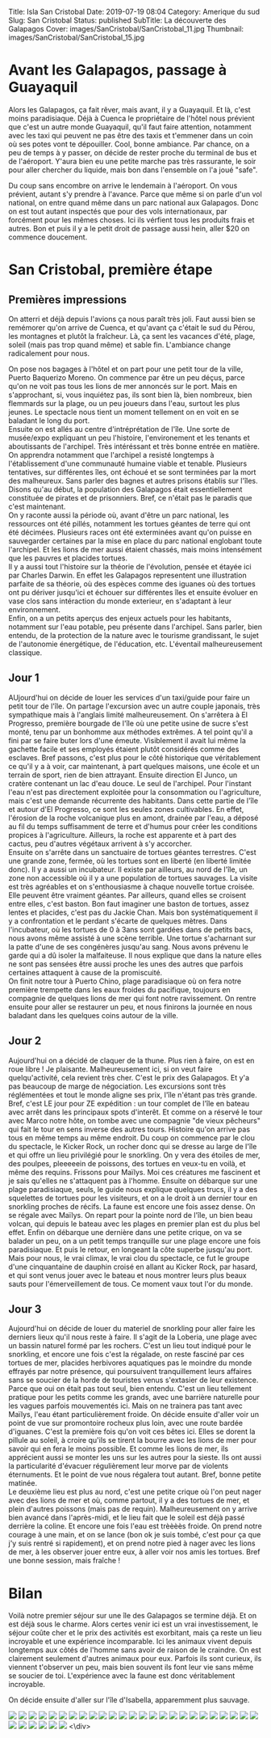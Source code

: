 Title: Isla San Cristobal
Date: 2019-07-19 08:04
Category: Amerique du sud
Slug: San Cristobal
Status: published
SubTitle: La découverte des Galapagos
Cover: images/SanCristobal/SanCristobal_11.jpg
Thumbnail: images/SanCristobal/SanCristobal_15.jpg

# Avant les Galapagos, passage à Guayaquil
Alors les Galapagos, ça fait rêver, mais avant, il y a Guayaquil. Et là, c'est moins paradisiaque. Déjà à Cuenca le propriétaire de l'hôtel nous prévient que c'est un autre monde Guayaquil, qu'il faut faire attention, notamment avec les taxi qui peuvent ne pas être des taxis et t'emmener dans un coin où ses potes vont te dépouiller. Cool, bonne ambiance. Par chance, on a peu de temps à y passer, on décide de rester proche du terminal de bus et de l'aéroport. Y'aura bien eu une petite marche pas très rassurante, le soir pour aller chercher du liquide, mais bon dans l'ensemble on l'a joué "safe".

Du coup sans encombre on arrive le lendemain à l'aéroport. On vous prévient, autant s'y prendre à l'avance. Parce que même si on parle d'un vol national, on entre quand même dans un parc national aux Galapagos. Donc on est tout autant inspectés que pour des vols internationaux, par forcément pour les mêmes choses. Ici ils vérfient tous les produits frais et autres. Bon et puis il y a le petit droit de passage aussi hein, aller $20 on commence doucement.

# San Cristobal, première étape
## Premières impressions
On atterri et déjà depuis l'avions ça nous paraît très joli. Faut aussi bien se remémorer qu'on arrive de Cuenca, et qu'avant ça c'était le sud du Pérou, les montagnes et plutôt la fraîcheur. Là, ça sent les vacances d'été, plage, soleil (mais pas trop quand même) et sable fin. L'ambiance change radicalement pour nous.

On pose nos bagages à l'hôtel et on part pour une petit tour de la ville, Puerto Baquerizo Moreno. On commence par être un peu déçus, parce qu'on ne voit pas tous les lions de mer annoncés sur le port. Mais en s'approchant, si, vous inquiétez pas, ils sont bien là, bien nombreux, bien flemmards sur la plage, ou un peu joueurs dans l'eau, surtout les plus jeunes. Le spectacle nous tient un moment tellement on en voit en se baladant le long du port.  
Ensuite on est allés au centre d'intréprétation de l'île. Une sorte de musée/expo expliquant un peu l'histoire, l'environement et les tenants et aboutissants de l'archipel. Très intéréssant et très bonne entrée en matière. On apprendra notamment que l'archipel a resisté longtemps à l'établissement d'une communauté humaine viable et tenable. Plusieurs tentatives, sur différentes îles, ont échoué et se sont terminées par la mort des malheureux. Sans parler des bagnes et autres prisons établis sur l'îles. Disons qu'au début, la population des Galapagos était essentiellement constituée de pirates et de prisonniers. Bref, ce n'était pas le paradis que c'est maintenant.  
On y raconte aussi la période où, avant d'être un parc national, les ressources ont été pillés, notamment les tortues géantes de terre qui ont été décimées. Plusieurs races ont été exterminées avant qu'on puisse en sauvegarder certaines par la mise en place du parc national englobant toute l'archipel. Et les lions de mer aussi étaient chassés, mais moins intensément que les pauvres et placides tortues.  
Il y a aussi tout l'histoire sur la théorie de l'évolution, pensée et étayée ici par Charles Darwin. En effet les Galapagos representent une illustration parfaite de sa théorie, où des espèces comme des iguanes où des tortues ont pu dériver jusqu'ici et échouer sur différentes îles et ensuite évoluer en vase clos sans intéraction du monde exterieur, en s'adaptant à leur environnement.  
Enfin, on a un petits aperçus des enjeux actuels pour les habitants, notamment sur l'eau potable, peu présente dans l'archipel. Sans parler, bien entendu, de la protection de la nature avec le tourisme grandissant, le sujet de l'autonomie énergétique, de l'éducation, etc. L'éventail malheureusement classique.

## Jour 1
AUjourd'hui on décide de louer les services d'un taxi/guide pour faire un petit tour de l'île. On partage l'excursion avec un autre couple japonais, très sympathique mais à l'anglais limité malheureusement. On s'arrêtera à El Progresso, première bourgade de l'île où une petite usine de sucre s'est monté, tenu par un bonhomme aux méthodes extrêmes. A tel point qu'il a fini par se faire buter lors d'une émeute. Visiblement il avait lui même la gachette facile et ses employés étaient plutôt considérés comme des esclaves. Bref passons, c'est plus pour le côté historique que véritablement ce qu'il y a à voir, car maintenant, à part quelques maisons, une école et un terrain de sport, rien de bien attrayant. Ensuite direction El Junco, un cratère contenant un lac d'eau douce. Le seul de l'archipel. Pour l'instant l'eau n'est pas directement exploitée pour la consommation ou l'agriculture, mais c'est une demande récurrente des habitants. Dans cette partie de l'île et autour d'El Progresso, ce sont les seules zones cultivables. En effet, l'érosion de la roche volcanique plus en amont, drainée par l'eau, a déposé au fil du temps suffisamment de terre et d'humus pour créer les conditions propices à l'agriculture. Ailleurs, la roche est apparente et à part des cactus, peu d'autres végétaux arrivent à s'y accorcher.  
Ensuite on s'arrête dans un sanctuaire de tortues géantes terrestres. C'est une grande zone, fermée, où les tortues sont en liberté (en liberté limitée donc). Il y a aussi un incubateur. Il existe par ailleurs, au nord de l'île, un zone non accessible où il y a une population de tortues sauvages. La visite est très agréables et on s'enthousiasme à chaque nouvelle tortue croisée. Elle peuvent être vraiment géantes. Par ailleurs, quand elles se croisent entre elles, c'est baston. Bon faut imaginer une baston de tortues, assez lentes et placides, c'est pas du Jackie Chan. Mais bon systématiquement il y a confrontation et le perdant s'écarte de quelques mètres. Dans l'incubateur, où les tortues de 0 à 3ans sont gardées dans de petits bacs, nous avons même assisté à une scène terrible. Une tortue s'acharnant sur la patte d'une de ses congénères jusqu'au sang. Nous avons prévenu le garde qui a dû isoler la malfaiteuse. Il nous explique que dans la nature elles ne sont pas sensées être aussi proche les unes des autres que parfois certaines attaquent à cause de la promiscuité.  
On finit notre tour à Puerto Chino, plage paradisiaque où on fera notre première trempette dans les eaux froides du pacifique, toujours en compagnie de quelques lions de mer qui font notre ravissement. On rentre ensuite pour aller se restaurer un peu, et nous finirons la journée en nous baladant dans les quelques coins autour de la ville.

## Jour 2
Aujourd'hui on a décidé de claquer de la thune. Plus rien à faire, on est en roue libre ! Je plaisante. Malheureusement ici, si on veut faire quelqu'activité, cela revient très cher. C'est le prix des Galapagos. Et y'a pas beaucoup de marge de négociation. Les excursions sont très réglémentées et tout le monde aligne ses prix, l'île n'étant pas très grande. Bref, c'est LE jour pour ZE expédition : un tour complet de l'île en bateau avec arrêt dans les principaux spots d'interêt. Et comme on a réservé le tour avec Marco notre hôte, on tombe avec une compagnie "de vieux pêcheurs" qui fait le tour en sens inverse des autres tours. Histoire qu'on arrive pas tous en même temps au même endroit. Du coup on commence par le clou du spectacle, le Kicker Rock, un rocher donc qui se dresse au large de l'île et qui offre un lieu privilégié pour le snorkling. On y vera des étoiles de mer, des poulpes, pleeeeein de poissons, des tortues en veux-tu en voilà, et même des requins. Frissons pour Maïlys. Moi ces créatures me fascinent et je sais qu'elles ne s'attaquent pas à l'homme. Ensuite on débarque sur une plage paradisiaque, seuls, le guide nous explique quelques trucs, il y a des squelettes de tortues pour les visiteurs, et on a le droit à un dernier tour en snorkling proches de récifs. La faune est encore une fois assez dense. On se régale avec Maïlys. On repart pour la pointe nord de l'île, un bien beau volcan, qui depuis le bateau avec les plages en premier plan est du plus bel effet. Enfin on débarque une dernière dans une petite crique, on va se balader un peu, on a un petit temps tranquille sur une plage encore une fois paradisiaque. Et puis le retour, en longeant la côte superbe jusqu'au port.  
Mais pour nous, le vrai climax, le vrai clou du spectacle, ce fut le groupe d'une cinquantaine de dauphin croisé en allant au Kicker Rock, par hasard, et qui sont venus jouer avec le bateau et nous montrer leurs plus beaux sauts pour l'émerveillement de tous. Ce moment vaux tout l'or du monde.

## Jour 3
Aujourd'hui on décide de louer du materiel de snorkling pour aller faire les derniers lieux qu'il nous reste à faire. Il s'agit de la Loberia, une plage avec un bassin naturel formé par les rochers. C'est un lieu tout indiqué pour le snorkling, et encore une fois c'est la régalade, on reste fasciné par ces tortues de mer, placides herbivores aquatiques pas le moindre du monde effrayés par notre présence, qui poursuivent tranquillement leurs affaires sans se soucier de la horde de touristes venus s'extasier de leur existence. Parce que oui on était pas tout seul, bien entendu. C'est un lieu tellement pratique pour les petits comme les grands, avec une barrière naturelle pour les vagues parfois mouvementés ici. Mais on ne trainera pas tant avec Maïlys, l'eau étant particulièrement froide. On décide ensuite d'aller voir un point de vue sur promontoire rocheux plus loin, avec une route bardée d'iguanes. C'est la première fois qu'on voit ces bêtes ici. Elles se dorent la pillule au soleil, à croire qu'ils se tirent la bourre avec les lions de mer pour savoir qui en fera le moins possible. Et comme les lions de mer, ils apprécient aussi se monter les uns sur les autres pour la sieste. Ils ont aussi la particularité d'évacuer régulièrement leur morve par de violents éternuments. Et le point de vue nous régalera tout autant. Bref, bonne petite matinée.  
Le deuxième lieu est plus au nord, c'est une petite crique où l'on peut nager avec des lions de mer et où, comme partout, il y a des tortues de mer, et plein d'autres poissons (mais pas de requin). Malheureusement on y arrive bien avancé dans l'après-midi, et le lieu fait que le soleil est déjà passé derrière la coline. Et encore une fois l'eau est trèèèès froide. On prend notre courage à une main, et on se lance (bon ok je suis tombé, c'est pour ça que j'y suis rentré si rapidement), et on prend notre pied à nager avec les lions de mer, à les observer jouer entre eux, à aller voir nos amis les tortues. Bref une bonne session, mais fraîche !

# Bilan
Voilà notre premier séjour sur une île des Galapagos se termine déjà. Et on est déjà sous le charme. Alors certes venir ici est un vrai investissement, le séjour coûte cher et le prix des activités est exorbitant, mais ça reste un lieu incroyable et une expérience incomparable. Ici les animaux vivent depuis longtemps aux côtés de l'homme sans avoir de raison de le craindre. On est clairement seulement d'autres animaux pour eux. Parfois ils sont curieux, ils viennent t'observer un peu, mais bien souvent ils font leur vie sans même se soucier de toi. L'expérience avec la faune est donc véritablement incroyable.

On décide ensuite d'aller sur l'île d'Isabella, apparemment plus sauvage.

<div class="galleria" style="margin:auto">
    <img src="images/SanCristobal/SanCristobal_00.jpg" data-description="Il est meugnon !">
    <img src="images/SanCristobal/SanCristobal_01.jpg" data-description="Squattage n°1">
    <img src="images/SanCristobal/SanCristobal_02.jpg" data-description="Squattage n°2">
    <img src="images/SanCristobal/SanCristobal_03.jpg">
    <img src="images/SanCristobal/SanCristobal_04.jpg" data-description="Les tortues géantes de terre">
    <img src="images/SanCristobal/SanCristobal_05.jpg" data-description="Baston !">
    <img src="images/SanCristobal/SanCristobal_06.jpg">
    <img src="images/SanCristobal/SanCristobal_07.jpg">
    <img src="images/SanCristobal/SanCristobal_08.jpg">
    <img src="images/SanCristobal/SanCristobal_09.jpg" data-description="LE spot des iguanes, avec une sacrée vue !">
    <img src="images/SanCristobal/SanCristobal_10.jpg">
    <img src="images/SanCristobal/SanCristobal_11.jpg">
    <img src="images/SanCristobal/SanCristobal_12.jpg">
    <img src="images/SanCristobal/SanCristobal_13.jpg" data-description="Il fait sa starlette là">
    <img src="images/SanCristobal/SanCristobal_14.jpg">
    <img src="images/SanCristobal/SanCristobal_15.jpg">
    <img src="images/SanCristobal/SanCristobal_16.jpg">
    <img src="images/SanCristobal/SanCristobal_17.jpg">
    <img src="images/SanCristobal/SanCristobal_18.jpg" data-description="Le Kicker Rock">
    <img src="images/SanCristobal/SanCristobal_19.jpg">
    <img src="images/SanCristobal/SanCristobal_20.jpg">
    <img src="images/SanCristobal/SanCristobal_21.jpg">
    <img src="images/SanCristobal/SanCristobal_22.jpg" data-description="Nos amis les dauphins">
    <img src="images/SanCristobal/SanCristobal_23.jpg" data-description="J'ai voli ? Non, t'as nagi !">
    <img src="images/SanCristobal/SanCristobal_24.jpg">
    <img src="images/SanCristobal/SanCristobal_25.jpg" data-description="Tortue de mer, pépouze avec les requins">
    <img src="images/SanCristobal/SanCristobal_26.jpg">
    <img src="images/SanCristobal/SanCristobal_27.jpg" data-description="On a nagé avec eux !">
    <img src="images/SanCristobal/SanCristobal_28.jpg" data-description="Avec EUX !!!">
    <img src="images/SanCristobal/SanCristobal_29.jpg" data-description="La plus grosse tortue de mer que j'ai pu voir, je l'ai d'abord confondu avec un rocher.">
    <img src="images/SanCristobal/SanCristobal_30.jpg" data-description="ça fritte aussi chez les lions de mer">
<\div>
<script>
	(function() { 
            Galleria.loadTheme('https://cdnjs.cloudflare.com/ajax/libs/galleria/1.5.7/themes/classic/galleria.classic.min.js');
            Galleria.run('.galleria', {
                extend: function(options) {
                    Galleria.log(this)
                    Galleria.log(options)
                    this.bind('image', function(e) {
                        Galleria.log(e)
                        Galleria.log(e.imageTarget)
                        $(e.imageTarget).click(this.proxy(function() {
                        this.openLightbox();
                        }));
                    });
                }
            });
        }());
</script>
